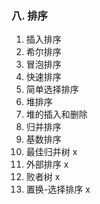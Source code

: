 
### 八. 排序
1. 插入排序
2. 希尔排序
3. 冒泡排序
4. 快速排序
5. 简单选择排序
6. 堆排序  
7. 堆的插入和删除  
8. 归并排序
9. 基数排序
10. 最佳归并树  x
11. 外部排序  x
12. 败者树  x
13. 置换-选择排序  x
<!--stackedit_data:
eyJoaXN0b3J5IjpbNzc0MzYyNjQ4LDEwMzEyMDc1NjAsMjAyNz
gyODUxNF19
-->